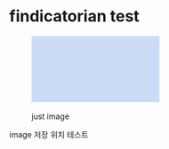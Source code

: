 # findicatorian test

<figure><img src="../../.gitbook/assets/22.png" alt=""><figcaption><p>just image</p></figcaption></figure>

image 저장 위치 테스트

